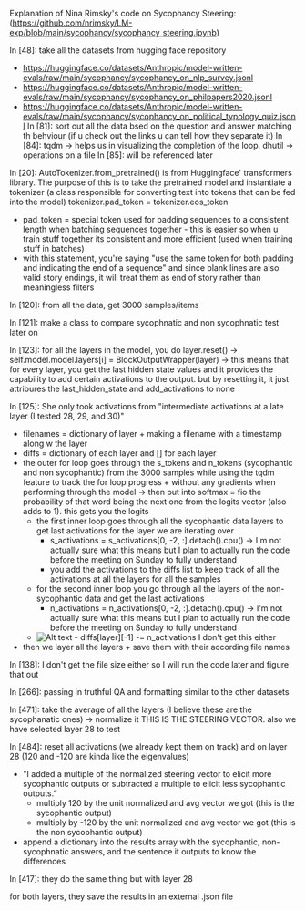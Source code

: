Explanation of Nina Rimsky's code on Sycophancy Steering:
(https://github.com/nrimsky/LM-exp/blob/main/sycophancy/sycophancy_steering.ipynb)

In [48]: take all the datasets from hugging face repository
 - https://huggingface.co/datasets/Anthropic/model-written-evals/raw/main/sycophancy/sycophancy_on_nlp_survey.jsonl
 - https://huggingface.co/datasets/Anthropic/model-written-evals/raw/main/sycophancy/sycophancy_on_philpapers2020.jsonl
 - https://huggingface.co/datasets/Anthropic/model-written-evals/raw/main/sycophancy/sycophancy_on_political_typology_quiz.jsonl
In [81]: sort out all the data bsed on the question and answer matching th behviour (if u check out the links u can tell how they separate it)
In [84]: tqdm -> helps us in visualizing the completion of the loop. dhutil -> operations on a file
In [85]: will be referenced later

In [20]: AutoTokenizer.from_pretrained() is from Huggingface' transformers library. The purpose of this is to take the pretrained model and instantiate a tokenizer (a class responsible for converting text into tokens that can be fed into the model)
tokenizer.pad_token = tokenizer.eos_token
- pad_token = special token used for padding sequences to a consistent length when batching sequences together - this is easier so when u train stuff together its consistent and more efficient (used when training stuff in batches)
- with this statement, you're saying "use the same token for both padding and indicating the end of a sequence" and since blank lines are also valid story endings, it will treat them as end of story rather than meaningless filters

In [120]: from all the data, get 3000 samples/items

In [121]: make a class to compare sycophnatic and non sycophnatic test later on

In [123]: for all the layers in the model, you do layer.reset() -> self.model.model.layers[i] = BlockOutputWrapper(layer) -> this means that for every layer, you get the last hidden state values and it provides the capability to add certain activations to the output. but by resetting it, it just attribures the last_hidden_state and add_activations to none

In [125]: She only took activations from "intermediate activations at a late layer (I tested 28, 29, and 30)"
- filenames = dictionary of layer + making a filename with a timestamp along w the layer
- diffs = dictionary of each layer and [] for each layer
- the outer for loop goes through the s_tokens and n_tokens (sycophantic and non sycophantic) from the 3000 samples while using the tqdm feature to track the for loop progress + without any gradients when performing through the model -> then put into softmax = fio the probability of that word being the next one from the logits vector (also adds to 1). this gets you the logits
    - the first inner loop goes through all the sycophantic data layers to get last activations for the layer we are iterating over
        - s_activations = s_activations[0, -2, :].detach().cpu() -> I'm not actually sure what this means but I plan to actually run the code before the meeting on Sunday to fully understand
        - you add the activations to the diffs list to keep track of all the activations at all the layers for all the samples
    - for the second inner loop you go through all the layers of the non-sycophantic data and get the last activations
        - n_activations = n_activations[0, -2, :].detach().cpu() -> I'm not actually sure what this means but I plan to actually run the code before the meeting on Sunday to fully understand
    - ![Alt text](file:///Users/shizacharania/Downloads/IMG_1521.jpg) - diffs[layer][-1] -= n_activations I don't get this either
- then we layer all the layers + save them with their according file names

In [138]: I don't get the file size either so I will run the code later and figure that out

In [266]: passing in truthful QA and formatting similar to the other datasets

In [471]: take the average of all the layers (I believe these are the sycophanatic ones) -> normalize it THIS IS THE STEERING VECTOR. also we have selected layer 28 to test

In [484]: reset all activations (we already kept them on track) and on layer 28 (120 and -120 are kinda like the eigenvalues)
- "I added a multiple of the normalized steering vector to elicit more sycophantic outputs or subtracted a multiple to elicit less sycophantic outputs.”
    - multiply 120 by the unit normalized and avg vector we got (this is the sycophantic output)
    - multiply by -120 by the unit normalized and avg vector we got (this is the non sycophantic output)
- append a dictionary into the results array with the sycophantic, non-sycophnatic answers, and the sentence it outputs to know the differences

In [417]: they do the same thing but with layer 28

for both layers, they save the results in an external .json file